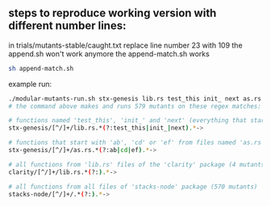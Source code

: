 ## steps to reproduce working version with different number lines:

in trials/mutants-stable/caught.txt replace line number 23 with 109
the append.sh won't work anymore
the append-match.sh works

```bash
sh append-match.sh

```

example run:

```bash
./modular-mutants-run.sh stx-genesis lib.rs test_this init_ next as.rs ab cd ef clarity lib.rs stacks-node
# the command above makes and runs 579 mutants on these regex matches:

# functions named 'test_this', 'init_' and 'next' (everything that starts with any of the given names) from 'lib.rs' file of 'stx-genesis' package (5 mutants)
stx-genesis/[^/]+/lib.rs.*(?:test_this|init_|next).*->

# functions that start with 'ab', 'cd' or 'ef' from files named 'as.rs' of 'stx-genesis' package (0 mutants)
stx-genesis/[^/]+/as.rs.*(?:ab|cd|ef).*->

# all functions from 'lib.rs' files of the 'clarity' package (4 mutants)
clarity/[^/]+/lib.rs.*(?:).*->

# all functions from all files of 'stacks-node' package (570 mutants)
stacks-node/[^/]+/.*(?:).*->
```
